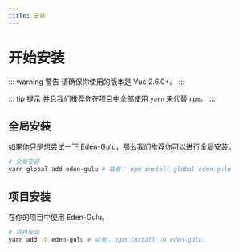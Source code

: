 ```yaml
---
title: 安装
---
```


# 开始安装

::: warning 警告
请确保你使用的版本是 Vue 2.6.0+。
:::

::: tip 提示
并且我们推荐你在项目中全部使用 `yarn` 来代替 `npm`。
:::

## 全局安装

如果你只是想尝试一下 Eden-Gulu，那么我们推荐你可以进行全局安装。

```sh
# 全局安装
yarn global add eden-gulu # 或者： npm install global eden-gulu
```

## 项目安装

在你的项目中使用 Eden-Gulu。

```sh
# 项目安装
yarn add -D eden-gulu # 或者： npm install -D eden-gulu
